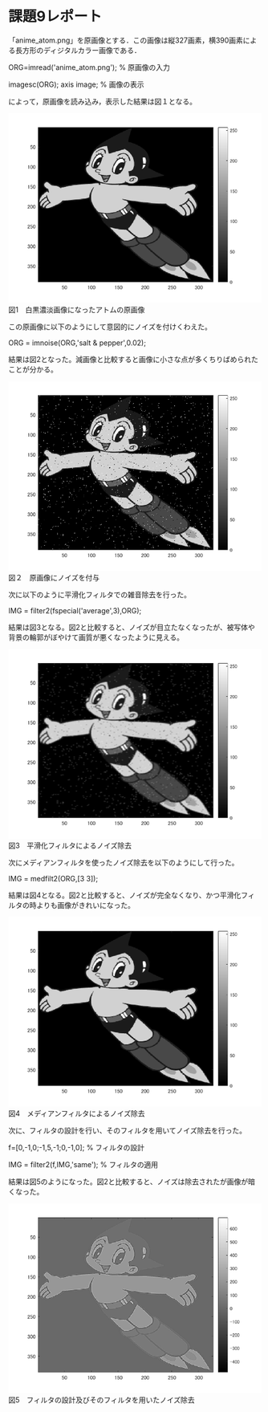 # 課題9レポート

「anime_atom.png」を原画像とする．この画像は縦327画素，横390画素による長方形のディジタルカラー画像である．

ORG=imread('anime_atom.png'); % 原画像の入力  

imagesc(ORG); axis image; % 画像の表示

によって，原画像を読み込み，表示した結果は図１となる。

![原画像](https://github.com/Takuyaz/lecture_image_processing/blob/master/image/kadai9/gennga.png)  
図1　白黒濃淡画像になったアトムの原画像

この原画像に以下のようにして意図的にノイズを付けくわえた。

ORG = imnoise(ORG,'salt & pepper',0.02);

結果は図2となった。減画像と比較すると画像に小さな点が多くちりばめられたことが分かる。

![原画像](https://github.com/Takuyaz/lecture_image_processing/blob/master/image/kadai9/ノイズ付与.png)  
図２　原画像にノイズを付与

次に以下のように平滑化フィルタでの雑音除去を行った。

IMG = filter2(fspecial('average',3),ORG);

結果は図3となる。図2と比較すると、ノイズが目立たなくなったが、被写体や背景の輪郭がぼやけて画質が悪くなったように見える。

![原画像](https://github.com/Takuyaz/lecture_image_processing/blob/master/image/kadai9/平均化フィルタ.png)  
図3　平滑化フィルタによるノイズ除去

次にメディアンフィルタを使ったノイズ除去を以下のようにして行った。

IMG = medfilt2(ORG,[3 3]);

結果は図4となる。図2と比較すると、ノイズが完全なくなり、かつ平滑化フィルタの時よりも画像がきれいになった。

![原画像](https://github.com/Takuyaz/lecture_image_processing/blob/master/image/kadai9/メディアンフィルタ.png)  
図4　メディアンフィルタによるノイズ除去

次に、フィルタの設計を行い、そのフィルタを用いてノイズ除去を行った。

f=[0,-1,0;-1,5,-1;0,-1,0]; % フィルタの設計

IMG = filter2(f,IMG,'same'); % フィルタの適用

結果は図5のようになった。図2と比較すると、ノイズは除去されたが画像が暗くなった。

![原画像](https://github.com/Takuyaz/lecture_image_processing/blob/master/image/kadai9/フィルタ.png)  
図5　フィルタの設計及びそのフィルタを用いたノイズ除去
